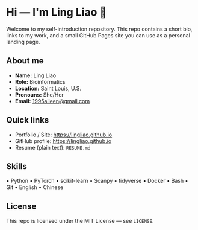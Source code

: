 # Hi — I'm Ling Liao 👋

Welcome to my self-introduction repository. This repo contains a short bio, links to my work, and a small GitHub Pages site you can use as a personal landing page.

## About me
- **Name:** Ling Liao
- **Role:** Bioinformatics
- **Location:** Saint Louis, U.S.
- **Pronouns:** She/Her
- **Email:** 1995aileen@gmail.com

## Quick links
- Portfolio / Site: https://lingliao.github.io
- GitHub profile: https://lingliao.github.io
- Resume (plain text): `RESUME.md`

## Skills
• Python • PyTorch • scikit-learn • Scanpy • tidyverse • Docker • Bash • Git
•  English • Chinese

## License
This repo is licensed under the MIT License — see `LICENSE`.
